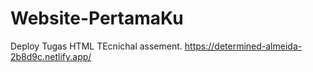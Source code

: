 # Website-PertamaKu
Deploy Tugas HTML TEcnichal assement. 
https://determined-almeida-2b8d9c.netlify.app/
